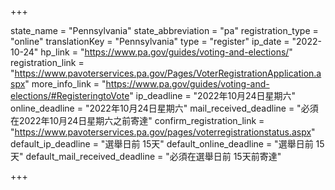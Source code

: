 +++

state_name = "Pennsylvania"
state_abbreviation = "pa"
registration_type = "online"
translationKey = "Pennsylvania"
type = "register"
ip_date = "2022-10-24"
hp_link = "https://www.pa.gov/guides/voting-and-elections/"
registration_link = "https://www.pavoterservices.pa.gov/Pages/VoterRegistrationApplication.aspx"
more_info_link = "https://www.pa.gov/guides/voting-and-elections/#RegisteringtoVote"
ip_deadline = "2022年10月24日星期六"
online_deadline = "2022年10月24日星期六"
mail_received_deadline = "必須在2022年10月24日星期六之前寄達"
confirm_registration_link = "https://www.pavoterservices.pa.gov/pages/voterregistrationstatus.aspx"
default_ip_deadline = "選舉日前 15天"
default_online_deadline = "選舉日前 15天"
default_mail_received_deadline = "必須在選舉日前 15天前寄達"

+++